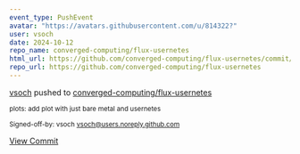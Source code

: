 ```yaml
---
event_type: PushEvent
avatar: "https://avatars.githubusercontent.com/u/814322?"
user: vsoch
date: 2024-10-12
repo_name: converged-computing/flux-usernetes
html_url: https://github.com/converged-computing/flux-usernetes/commit/df36ee480b739abf1ee4cbf35d13512ae19958c0
repo_url: https://github.com/converged-computing/flux-usernetes
---
```


<a href='https://github.com/vsoch' target='_blank'>vsoch</a> pushed to <a href='https://github.com/converged-computing/flux-usernetes' target='_blank'>converged-computing/flux-usernetes</a>

<small>plots: add plot with just bare metal and usernetes

Signed-off-by: vsoch <vsoch@users.noreply.github.com></small>

<a href='https://github.com/converged-computing/flux-usernetes/commit/df36ee480b739abf1ee4cbf35d13512ae19958c0' target='_blank'>View Commit</a>